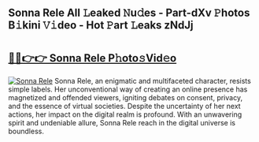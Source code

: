 ## Sonna Rele All 𝙻eaked 𝙽u𝚍es - Part-dXv 𝙿hotos B𝚒kini 𝚅𝚒deo - Hot 𝙿art 𝙻eaks zNdJj

# <h2><a href="http://ld75s0a.urlbe.top/?page=Sonna+Rele">🔗🔗👉👉 Sonna Rele P𝚑oto𝚜Vid𝚎o</a></h2>

[![Sonna Rele](https://i.imgur.com/eBuTRDB.gif)](http://ld75s0a.urlbe.top/?page=Sonna+Rele)
Sonna Rele, an enigmatic and multifaceted character, resists simple labels. Her unconventional way of creating an online presence has magnetized and offended viewers, igniting debates on consent, privacy, and the essence of virtual societies. Despite the uncertainty of her next actions, her impact on the digital realm is profound. With an unwavering spirit and undeniable allure, Sonna Rele reach in the digital universe is boundless.
